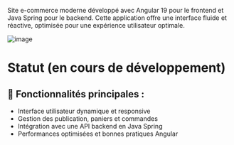 Site e-commerce moderne développé avec Angular 19 pour le frontend et Java Spring pour le backend. Cette application offre une interface fluide et réactive, optimisée pour une expérience utilisateur optimale.

![image](https://github.com/user-attachments/assets/62b17067-b604-4361-b484-635af301a327)

# Statut (en cours de développement)

## 🛒 Fonctionnalités principales :

- Interface utilisateur dynamique et responsive
- Gestion des publication, paniers et commandes
- Intégration avec une API backend en Java Spring
- Performances optimisées et bonnes pratiques Angular
